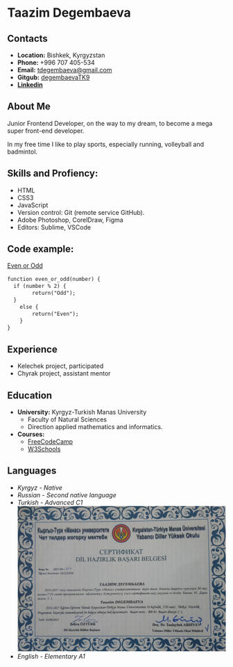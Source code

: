
# Taazim Degembaeva

## Contacts

+ **Location:** Bishkek, Kyrgyzstan
+ **Phone:** +996 707 405-534
+ **Email:** tdegembaeva@gmail.com
+ **Gitgub:** [degembaevaTK9](https://github.com/degembaevaTK9)
+ **[Linkedin](https://www.linkedin.com/in/%D1%82%D0%B0%D0%B0%D0%B7%D0%B8%D0%BC-%D0%B4%D0%B5%D0%B3%D0%B5%D0%BC%D0%B1%D0%B0%D0%B5%D0%B2%D0%B0-905a13175/)** 


## About Me
Junior Frontend Developer, on the way to my dream, to become a mega super front-end developer. <br>

In my free time I like to play sports, especially running, volleyball and badmintol.

## Skills and Profiency:
+ HTML
+ CSS3
+ JavaScript
+ Version control: Git (remote service GitHub).
+ Adobe Photoshop, CorelDraw, Figma 
+ Editors: Sublime, VSCode

## Code example:
[Even or Odd](https://www.codewars.com/kata/53da3dbb4a5168369a0000fe/train/javascript)
```
function even_or_odd(number) {
  if (number % 2) {
        return("Odd");
  }
    else {
        return("Even");
    }
}
```
## Experience
+ Kelechek project, participated
+ Chyrak project, assistant mentor

## Education
+ **University:** Kyrgyz-Turkish Manas University 
    - Faculty of Natural Sciences
    - Direction applied mathematics and informatics.
+ **Courses:**
    - [FreeCodeCamp](https://www.freecodecamp.org/)
    - [W3Schools](https://www.w3schools.com/)

## Languages
+ *Kyrgyz - Native*
+ *Russian - Second native language*
+ *Turkish - Advanced C1* 
![turkishLevel](./img/turkish_level.jpg)
+ *English - Elementary A1*


